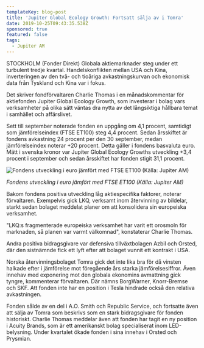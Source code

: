 ```yaml
---
templateKey: blog-post
title: 'Jupiter Global Ecology Growth: Fortsatt sälja av i Tomra'
date: 2019-10-25T09:43:35.538Z
sponsored: true
featured: false
tags:
  - Jupiter AM
---
```

STOCKHOLM (Fonder Direkt) Globala aktiemarknader steg under ett turbulent tredje kvartal. Handelskonflikten mellan USA och Kina, inverteringen av den två- och tioåriga avkastningskurvan och ekonomisk data från Tyskland och Kina var i fokus.



Det skriver fondförvaltaren Charlie Thomas i en månadskommentar för aktiefonden Jupiter Global Ecology Growth, som investerar i bolag vars verksamheter på olika sätt väntas dra nytta av det långsiktiga hållbara temat i samhället och affärslivet.



Sett till september noterade fonden en uppgång om 4,1 procent, samtidigt som jämförelseindex (FTSE ET100) steg 4,4 procent. Sedan årsskiftet är fondens avkastning 24 procent per den 30 september, medan jämförelseindex noterar +20 procent. Detta gäller i fondens basvaluta euro. Mätt i svenska kronor var Jupiter Global Ecology Growths utveckling +3,4 procent i september och sedan årsskiftet har fonden stigit 31,1 procent.

![Fondens utveckling i euro jämfört med FTSE ET100 (Källa: Jupiter AM)](/img/global.png "Fondens utveckling i euro jämfört med FTSE ET100 (Källa: Jupiter AM)")

_Fondens utveckling i euro jämfört med FTSE ET100 (Källa: Jupiter AM)_

Bakom fondens positiva utveckling låg aktiespecifika faktorer, noterar förvaltaren. Exempelvis gick LKQ, verksamt inom återvinning av bildelar, starkt sedan bolaget meddelat planer om att konsolidera sin europeiska verksamhet.



"LKQ:s fragmenterade europeiska verksamhet har varit ett orosmoln för marknaden, så planen var varmt välkomnad", konstaterar Charlie Thomas.



Andra positiva bidragsgivare var defensiva tillväxtbolagen Azbil och Orsted, där den sistnämnde fick ett lyft efter att bolaget vunnit ett kontrakt i USA.



Norska återvinningsbolaget Tomra gick det inte lika bra för då vinsten halkade efter i jämförelse mot föregående års starka jämförelsesiffror. Även innehav med exponering mot den globala ekonomins avmattning gick tyngre, kommenterar förvaltaren. Där nämns BorgWarner, Knorr-Bremse och SKF. Att fonden inte har en position i Tesla hindrade också den relativa avkastningen.



Fonden sålde av en del i A.O. Smith och Republic Service, och fortsatte även att sälja av Tomra som beskrivs som en stark bidragsgivare för fonden historiskt. Charlie Thomas meddelar även att fonden har tagit en ny position i Acuity Brands, som är ett amerikanskt bolag specialiserat inom LED-belysning. Under kvartalet ökade fonden i sina innehav i Orsted och Prysmian.

